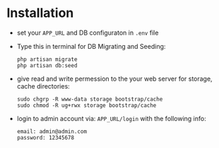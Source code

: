 # Installation

 - set your `APP_URL` and DB configuraton in `.env` file
 - Type this in terminal for DB Migrating and Seeding:

	   php artisan migrate
	   php artisan db:seed

 - give read and write permession to the your web server for storage, cache directories: 

	   sudo chgrp -R www-data storage bootstrap/cache
	   sudo chmod -R ug+rwx storage bootstrap/cache

 - login to admin account via: `APP_URL/login` with the following info:

	   email: admin@admin.com
	   password: 12345678 

	    